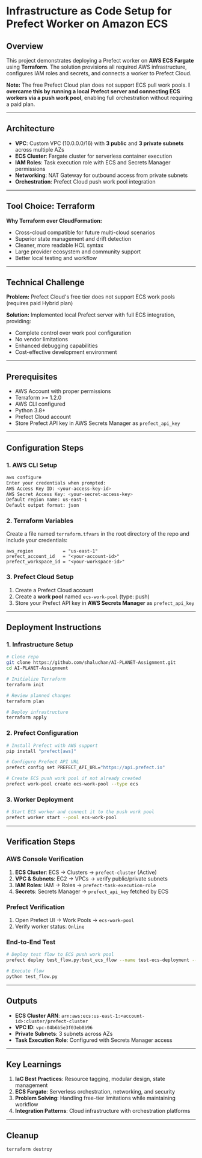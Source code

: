 # Infrastructure as Code Setup for Prefect Worker on Amazon ECS

## Overview
This project demonstrates deploying a Prefect worker on **AWS ECS Fargate** using **Terraform**. The solution provisions all required AWS infrastructure, configures IAM roles and secrets, and connects a worker to Prefect Cloud.  

**Note:** The free Prefect Cloud plan does not support ECS pull work pools. **I overcame this by running a local Prefect server and connecting ECS workers via a push work pool**, enabling full orchestration without requiring a paid plan. 

---

## Architecture
- **VPC**: Custom VPC (10.0.0.0/16) with **3 public** and **3 private subnets** across multiple AZs  
- **ECS Cluster**: Fargate cluster for serverless container execution  
- **IAM Roles**: Task execution role with ECS and Secrets Manager permissions  
- **Networking**: NAT Gateway for outbound access from private subnets  
- **Orchestration**: Prefect Cloud push work pool integration  

---

## Tool Choice: Terraform
**Why Terraform over CloudFormation:**
- Cross-cloud compatible for future multi-cloud scenarios  
- Superior state management and drift detection  
- Cleaner, more readable HCL syntax  
- Large provider ecosystem and community support  
- Better local testing and workflow  

---

## Technical Challenge
**Problem:** Prefect Cloud's free tier does not support ECS work pools (requires paid Hybrid plan)  

**Solution:** Implemented local Prefect server with full ECS integration, providing:  
- Complete control over work pool configuration
- No vendor limitations
- Enhanced debugging capabilities
- Cost-effective development environment

---

## Prerequisites
- AWS Account with proper permissions  
- Terraform >= 1.2.0  
- AWS CLI configured  
- Python 3.8+  
- Prefect Cloud account  
- Store Prefect API key in AWS Secrets Manager as `prefect_api_key`  

---

## Configuration Steps

### 1. AWS CLI Setup
```bash
aws configure
Enter your credentials when prompted:
AWS Access Key ID: <your-access-key-id>
AWS Secret Access Key: <your-secret-access-key>
Default region name: us-east-1
Default output format: json
````

### 2. Terraform Variables

Create a file named `terraform.tfvars` in the root directory of the repo and include your credentials:

```hcl
aws_region           = "us-east-1"
prefect_account_id   = "<your-account-id>"
prefect_workspace_id = "<your-workspace-id>"
```

### 3. Prefect Cloud Setup

1. Create a Prefect Cloud account
2. Create a **work pool** named `ecs-work-pool` (type: push)
3. Store your Prefect API key in **AWS Secrets Manager** as `prefect_api_key`

---

## Deployment Instructions

### 1. Infrastructure Setup

```bash
# Clone repo
git clone https://github.com/shaluchan/AI-PLANET-Assignment.git
cd AI-PLANET-Assignment

# Initialize Terraform
terraform init

# Review planned changes
terraform plan

# Deploy infrastructure
terraform apply
```

### 2. Prefect Configuration

```bash
# Install Prefect with AWS support
pip install "prefect[aws]"

# Configure Prefect API URL
prefect config set PREFECT_API_URL="https://api.prefect.io"

# Create ECS push work pool if not already created
prefect work-pool create ecs-work-pool --type ecs
```

### 3. Worker Deployment

```bash
# Start ECS worker and connect it to the push work pool
prefect worker start --pool ecs-work-pool
```

---

## Verification Steps

### AWS Console Verification

1. **ECS Cluster**: ECS → Clusters → `prefect-cluster` (Active)
2. **VPC & Subnets**: EC2 → VPCs → verify public/private subnets
3. **IAM Roles**: IAM → Roles → `prefect-task-execution-role`
4. **Secrets**: Secrets Manager → `prefect_api_key` fetched by ECS

### Prefect Verification

1. Open Prefect UI → Work Pools → `ecs-work-pool`
2. Verify worker status: `Online`

### End-to-End Test

```bash
# Deploy test flow to ECS push work pool
prefect deploy test_flow.py:test_ecs_flow --name test-ecs-deployment --pool ecs-work-pool

# Execute flow
python test_flow.py
```

---

## Outputs

* **ECS Cluster ARN**: `arn:aws:ecs:us-east-1:<account-id>:cluster/prefect-cluster`
* **VPC ID**: `vpc-04b6b5e3f03eb8b96`
* **Private Subnets**: 3 subnets across AZs
* **Task Execution Role**: Configured with Secrets Manager access

---

## Key Learnings

1. **IaC Best Practices**: Resource tagging, modular design, state management
2. **ECS Fargate**: Serverless orchestration, networking, and security
3. **Problem Solving**: Handling free-tier limitations while maintaining workflow
4. **Integration Patterns**: Cloud infrastructure with orchestration platforms

---


## Cleanup

```bash
terraform destroy
```



